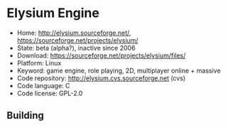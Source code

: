 # Elysium Engine

- Home: http://elysium.sourceforge.net/, https://sourceforge.net/projects/elysium/
- State: beta (alpha?), inactive since 2006
- Download: https://sourceforge.net/projects/elysium/files/
- Platform: Linux
- Keyword: game engine, role playing, 2D, multiplayer online + massive
- Code repository: http://elysium.cvs.sourceforge.net (cvs)
- Code language: C
- Code license: GPL-2.0

## Building
